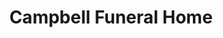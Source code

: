 ---
title: "Campbell Funeral Home"
url: /kilmarnock/campbell-funeral-home/
shop: funeral directors
---
